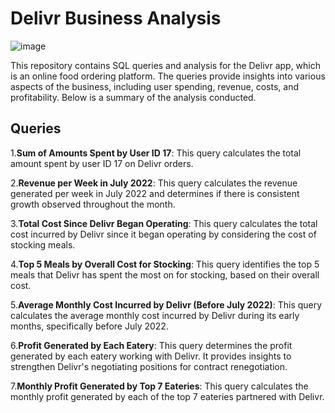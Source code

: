 # Delivr Business Analysis

![image](https://github.com/ergyunhasan/Delivr_Business_Analysis_SQL/assets/121507597/5cd1c195-1ef3-4e15-bd0d-41df97b850bf)

This repository contains SQL queries and analysis for the Delivr app, which is an online food ordering platform. The queries provide insights into various aspects of the business, including user spending, revenue, costs, and profitability. Below is a summary of the analysis conducted.

## Queries

1.**Sum of Amounts Spent by User ID 17**: This query calculates the total amount spent by user ID 17 on Delivr orders.

2.**Revenue per Week in July 2022**: This query calculates the revenue generated per week in July 2022 and determines if there is consistent growth observed throughout the month.

3.**Total Cost Since Delivr Began Operating**: This query calculates the total cost incurred by Delivr since it began operating by considering the cost of stocking meals.

4.**Top 5 Meals by Overall Cost for Stocking**: This query identifies the top 5 meals that Delivr has spent the most on for stocking, based on their overall cost.

5.**Average Monthly Cost Incurred by Delivr (Before July 2022)**: This query calculates the average monthly cost incurred by Delivr during its early months, specifically before July 2022.

6.**Profit Generated by Each Eatery**: This query determines the profit generated by each eatery working with Delivr. It provides insights to strengthen Delivr's negotiating positions for contract renegotiation.

7.**Monthly Profit Generated by Top 7 Eateries**: This query calculates the monthly profit generated by each of the top 7 eateries partnered with Delivr.
